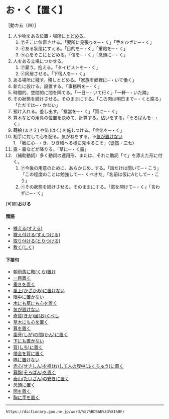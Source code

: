 # お・く【置く】
［動カ五（四）］
1.  人や物をある位置・場所に[とどめる](とどめる（止める／留める／停める）)。    
    1.  ㋐そこに位置させる。「要所に見張りを─・く」「手をひざに─・く」        
    2.  ㋑ある狀態にすえる。「目的を─・く」「重點を─・く」        
    3.  ㋒心をそこにとどめる。「信を─・く」「念頭に─・く」
2.  人をある立場につかせる。    
    1.  ㋐雇う。抱える。「タイピストを─・く」        
    2.  ㋑同居させる。「下宿人を─・く」
3.  ある場所に殘す。殘しとどめる。「家族を郷裡に─・いて働く」
4.  新たに設ける。設置する。「事務所を─・く」
5.  時間的、空間的に間を隔てる。「一日─・いて行く」「一軒─・いた隣」
6.  その狀態を続けさせる。そのままにする。「この肉は明日まで─・くと腐る」「ただでは─・かない」
7.  預け入れる。差し出す。「抵當を─・く」「質に─・く」
8.  算木などの用具の位置を決めて、計算する。佔いをする。「そろばんを─・く」
9.  蒔絵 (まきえ) や箔 (はく) を施しつける。「金箔を─・く」
10.  相手に対して心を配る。気がねをする。→[気が置けない](https://dictionary.goo.ne.jp/word/%E6%B0%97%E3%81%8C%E7%BD%AE%E3%81%91%E3%81%AA%E3%81%84/#jn-50069)    
    1.  「我に心─・き、ひき繕へる様に見ゆるこそ」〈[徒然](https://dictionary.goo.ne.jp/word/%E5%BE%92%E7%84%B6%E8%8D%89/#jn-148773)・三七〉
11. 露・霜などが降りる。「草に─・く露」
12. （補助動詞）多く動詞の連用形、または、それに助詞「て」を添えた形に付く。   
    1.  ㋐今後の用意のために、あらかじめ…する。「話だけは聞いて─・こう」「この程度のことは勉強して─・くべきだ」「名前は仮にAとして─・こう」        
    2.  ㋑その狀態を続けさせる。そのままにする。「窓を開けて─・く」「言わずに─・く」
        

\[可能\]**おける**

#### 類語

-   [據える(すえる)](https://dictionary.goo.ne.jp/word/%E6%8D%AE%E3%81%88%E3%82%8B/#jn-117296)
-   [據え付ける(すえつける)](https://dictionary.goo.ne.jp/word/%E6%8D%AE%E4%BB%98%E3%81%91%E3%82%8B/#jn-117260)
-   [取り付ける(とりつける)](とりつける（取（り）付ける）)
-   [敷く(しく)](https://dictionary.goo.ne.jp/word/%E6%95%B7%E3%81%8F/#jn-95293)

#### 下接句

-   [朝雨馬に鞍(くら)置け](https://dictionary.goo.ne.jp/word/%E6%9C%9D%E9%9B%A8%E9%A6%AC%E3%81%AB%E9%9E%8D%E7%BD%AE%E3%81%91/#jn-3280)
-   [一目置く](https://dictionary.goo.ne.jp/word/%E4%B8%80%E7%9B%AE%E7%BD%AE%E3%81%8F/#jn-12843)
-   [重きを置く](https://dictionary.goo.ne.jp/word/%E9%87%8D%E3%81%8D%E3%82%92%E7%BD%AE%E3%81%8F/#jn-33391)
-   [風上(かざかみ)に置けない](https://dictionary.goo.ne.jp/word/%E9%A2%A8%E4%B8%8A%E3%81%AB%E7%BD%AE%E3%81%91%E3%81%AA%E3%81%84/#jn-40064)
-   [眼中に置かない](https://dictionary.goo.ne.jp/word/%E7%9C%BC%E4%B8%AD%E3%81%AB%E7%BD%AE%E3%81%8B%E3%81%AA%E3%81%84/#jn-49057)
-   [木にも草にも心を置く](https://dictionary.goo.ne.jp/word/%E6%9C%A8%E3%81%AB%E3%82%82%E8%8D%89%E3%81%AB%E3%82%82%E5%BF%83%E3%82%92%E7%BD%AE%E3%81%8F/#jn-50054)
-   [気が置けない](https://dictionary.goo.ne.jp/word/%E6%B0%97%E3%81%8C%E7%BD%AE%E3%81%91%E3%81%AA%E3%81%84/#jn-50069)
-   [奇貨(きか)居(お)くべし](https://dictionary.goo.ne.jp/word/%E5%A5%87%E8%B2%A8%E5%B1%85%E3%81%8F%E3%81%B9%E3%81%97/#jn-50571)
-   [草木にも心を置く](https://dictionary.goo.ne.jp/word/%E8%8D%89%E6%9C%A8%E3%81%AB%E3%82%82%E5%BF%83%E3%82%92%E7%BD%AE%E3%81%8F/#jn-61006)
-   [算を置く](https://dictionary.goo.ne.jp/word/%E7%AE%97%E3%82%92%E7%BD%AE%E3%81%8F/#jn-90031)
-   [歯牙(しが)の間(かん)に置く](https://dictionary.goo.ne.jp/word/%E6%AD%AF%E7%89%99%E3%81%AE%E9%96%93%E3%81%AB%E7%BD%AE%E3%81%8F/#jn-94224)
-   [下にも置かない](https://dictionary.goo.ne.jp/word/%E4%B8%8B%E3%81%AB%E3%82%82%E7%BD%AE%E3%81%8B%E3%81%AA%E3%81%84/#jn-97297)
-   [質(しち)に置く](https://dictionary.goo.ne.jp/word/%E8%B3%AA%E3%81%AB%E7%BD%AE%E3%81%8F/#jn-97782)
-   [借金を質に置く](https://dictionary.goo.ne.jp/word/%E5%80%9F%E9%87%91%E3%82%92%E8%B3%AA%E3%81%AB%E7%BD%AE%E3%81%8F/#jn-102374)
-   [隅に置けない](https://dictionary.goo.ne.jp/word/%E9%9A%85%E3%81%AB%E7%BD%AE%E3%81%91%E3%81%AA%E3%81%84/#jn-119980)
-   [赤心(せきしん)を推(お)して人の腹中(ふくちゅう)に置く](https://dictionary.goo.ne.jp/word/%E8%B5%A4%E5%BF%83%E3%82%92%E6%8E%A8%E3%81%97%E3%81%A6%E4%BA%BA%E3%81%AE%E8%85%B9%E4%B8%AD%E3%81%AB%E7%BD%AE%E3%81%8F/#jn-123539)
-   [算盤(そろばん)を置く](https://dictionary.goo.ne.jp/word/%E7%AE%97%E7%9B%A4%E3%82%92%E7%BD%AE%E3%81%8F/#jn-131853)
-   [泰山(たいざん)の安きに置く](https://dictionary.goo.ne.jp/word/%E6%B3%B0%E5%B1%B1%E3%81%AE%E5%AE%89%E3%81%8D%E3%81%AB%E7%BD%AE%E3%81%8F/#jn-133193)
-   [念頭に置く](https://dictionary.goo.ne.jp/word/%E5%BF%B5%E9%A0%AD%E3%81%AB%E7%BD%AE%E3%81%8F/#jn-171047)
-   [間を置く](https://dictionary.goo.ne.jp/word/%E9%96%93%E3%82%92%E7%BD%AE%E3%81%8F/#jn-206549)
-   [胸に手を置く](https://dictionary.goo.ne.jp/word/%E8%83%B8%E3%81%AB%E6%89%8B%E3%82%92%E7%BD%AE%E3%81%8F/#jn-215803)

---
`https://dictionary.goo.ne.jp/word/%E7%BD%AE%E3%81%8F/`
